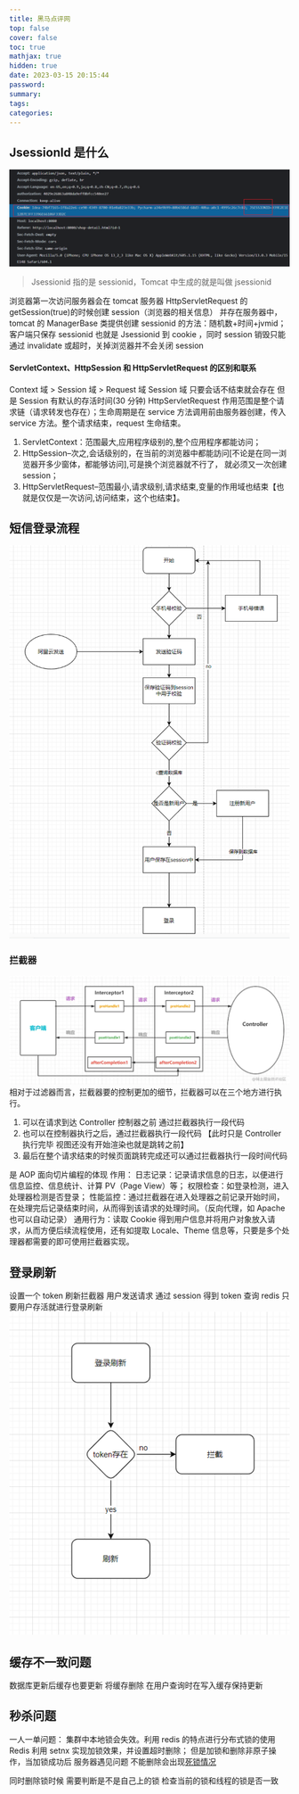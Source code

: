 ```yaml
---
title: 黑马点评网
top: false
cover: false
toc: true
mathjax: true
hidden: true
date: 2023-03-15 20:15:44
password:
summary:
tags:
categories:
---
```


## JsessionId 是什么

![asset_img](黑马点评网/2023-03-15-20-17-56.png)

> Jsessionid 指的是 sessionid，Tomcat 中生成的就是叫做 jsessionid

浏览器第一次访问服务器会在 tomcat 服务器 HttpServletRequest 的 getSession(true)的时候创建 session（浏览器的相关信息） 并存在服务器中，tomcat 的 ManagerBase 类提供创建 sessionid 的方法：随机数+时间+jvmid；客户端只保存 sessionid 也就是 Jsessionid 到 cookie
，同时 session 销毁只能通过 invalidate 或超时，关掉浏览器并不会关闭 session

#### ServletContext、HttpSession 和 HttpServletRequest 的区别和联系

Context 域 > Session 域 > Request 域
Session 域 只要会话不结束就会存在 但是 Session 有默认的存活时间(30 分钟)
HttpServletRequest 作用范围是整个请求链（请求转发也存在）；生命周期是在 service 方法调用前由服务器创建，传入 service 方法。整个请求结束，request 生命结束。

1. ServletContext：范围最大,应用程序级别的,整个应用程序都能访问；
2. HttpSession–次之,会话级别的，在当前的浏览器中都能訪问\[不论是在同一浏览器开多少窗体，都能够访问],可是换个浏览器就不行了，
   就必须又一次创建 session；
3. HttpServletRequest–范围最小,请求级别,请求结束,变量的作用域也结束【也就是仅仅是一次访问,访问结束，这个也结束】。

## 短信登录流程

![asset_img](黑马点评网/2023-03-15-22-47-21.png)

### 拦截器

![asset_img](黑马点评网/2023-03-15-22-49-14.png)
相对于过滤器而言，拦截器要的控制更加的细节，拦截器可以在三个地方进行执行。

1. 可以在请求到达 Controller 控制器之前 通过拦截器执行一段代码
2. 也可以在控制器执行之后，通过拦截器执行一段代码 【此时只是 Controller 执行完毕 视图还没有开始渲染也就是跳转之前】
3. 最后在整个请求结束的时候页面跳转完成还可以通过拦截器执行一段时间代码

是 AOP 面向切片编程的体现
作用：
日志记录：记录请求信息的日志，以便进行信息监控、信息统计、计算 PV（Page View）等；
权限检查：如登录检测，进入处理器检测是否登录；
性能监控：通过拦截器在进入处理器之前记录开始时间，在处理完后记录结束时间，从而得到该请求的处理时间。（反向代理，如 Apache 也可以自动记录）
通用行为：读取 Cookie 得到用户信息并将用户对象放入请求，从而方便后续流程使用，还有如提取 Locale、Theme 信息等，只要是多个处理器都需要的即可使用拦截器实现。

## 登录刷新

设置一个 token 刷新拦截器 用户发送请求 通过 session 得到 token 查询 redis 只要用户存活就进行登录刷新
![asset_img](黑马点评网/2023-03-16-13-13-08.png)

## 缓存不一致问题

数据库更新后缓存也要更新 将缓存删除 在用户查询时在写入缓存保持更新

## 秒杀问题

一人一单问题：
集群中本地锁会失效。利用 redis 的特点进行分布式锁的使用
Redis 利用 setnx 实现加锁效果，并设置超时删除；
但是加锁和删除非原子操作，当加锁成功后 服务器遇见问题 不能删除会出现<u>死锁情况</u>

同时删除锁时候 需要判断是不是自己上的锁 检查当前的锁和线程的锁是否一致
